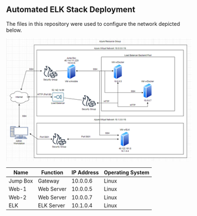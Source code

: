 ## Automated ELK Stack Deployment

The files in this repository were used to configure the network depicted below.

![network diagram](Diagrams/Network_with_ELK.png)

| Name     | Function   | IP Address | Operating System |
|----------|------------|------------|------------------|
| Jump Box | Gateway    | 10.0.0.6   | Linux            |
| Web-1    | Web Server | 10.0.0.5   | Linux            |
| Web-2    | Web Server | 10.0.0.7   | Linux            |
| ELK      | ELK Server | 10.1.0.4   | Linux            |
